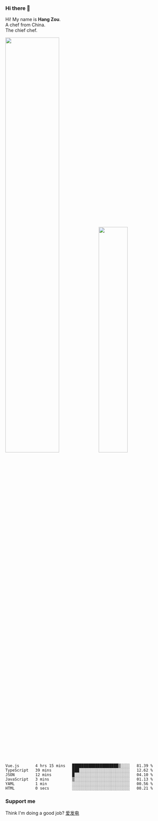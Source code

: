 ### Hi there 👋

Hi! My name is **Hang Zou**.  
A chef from China.  
The chief chef.

<img align="" width="57.5%" src="https://github-readme-stats.vercel.app/api?username=zouhangwithsweet&hide_title=true&hide_border=true&show_icons=true&include_all_commits=true&line_height=21" /><img align="" width="42.4%" src="https://github-readme-stats.vercel.app/api/top-langs/?username=zouhangwithsweet&hide_title=true&hide_border=true&layout=compact" />

<!--START_SECTION:waka-->

```text
Vue.js       4 hrs 15 mins   ████████████████████▒░░░░   81.39 %
TypeScript   39 mins         ███░░░░░░░░░░░░░░░░░░░░░░   12.62 %
JSON         12 mins         █░░░░░░░░░░░░░░░░░░░░░░░░   04.10 %
JavaScript   3 mins          ▒░░░░░░░░░░░░░░░░░░░░░░░░   01.13 %
YAML         1 min           ░░░░░░░░░░░░░░░░░░░░░░░░░   00.56 %
HTML         0 secs          ░░░░░░░░░░░░░░░░░░░░░░░░░   00.21 %
```

<!--END_SECTION:waka-->

### Support me

Think I'm doing a good job? [爱发电](https://afdian.net/@zouhangsweet)
